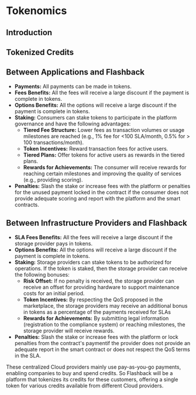 # Tokenomics

## Introduction



## Tokenized Credits



## **Between Applications and Flashback**

* **Payments:** All payments can be made in tokens.
* **Fees Benefits:** All the fees will receive a large discount if the payment is complete in tokens.
* **Options Benefits:** All the options will receive a large discount if the payment is complete in tokens.
* **Staking:** Consumers can stake tokens to participate in the platform governance and have the following advantages:
  * **Tiered Fee Structure:** Lower fees as transaction volumes or usage milestones are reached (e.g., 1% fee for <100 SLA/month, 0.5% for > 100 transactions/month).
  * **Token Incentives:** Reward transaction fees for active users.
  * **Tiered Plans:** Offer tokens for active users as rewards in the tiered plans.&#x20;
  * **Rewards for Achievements:** The consumer will receive rewards for reaching certain milestones and improving the quality of services (e.g., providing scoring).
* **Penalties:** Slash the stake or increase fees with the platform or penalties for the unused payment locked in the contract if the consumer does not provide adequate scoring and report with the platform and the smart contracts.

## **Between Infrastructure Providers and Flashback**&#x20;



* **SLA Fees Benefits:** All the fees will receive a large discount if the storage provider pays in tokens.
* **Options Benefits:** All the options will receive a large discount if the payment is complete in tokens.
* **Staking:** Storage providers can stake tokens to be authorized for operations. If the token is staked, then the storage provider can receive the following bonuses:
  * **Risk Offset:** If no penalty is received, the storage provider can receive an offset for providing hardware to support maintenance costs for an initial period.
  * **Token Incentives:** By respecting the QoS proposed in the marketplace, the storage providers may receive an additional bonus in tokens as a percentage of the payments received for SLAs
  * **Rewards for Achievements:** By submitting legal information (registration to the compliance system) or reaching milestones, the storage provider will receive rewards.
* **Penalties:** Slash the stake or increase fees with the platform or lock penalties from the contract's paymentif the provider does not provide an adequate report in the smart contract or does not respect the QoS terms in the SLA.&#x20;



These centralized Cloud providers mainly use pay-as-you-go payments, enabling companies to buy and spend credits. So Flashback will be a platform that tokenizes its credits for these customers, offering a single token for various credits available from different Cloud providers.



